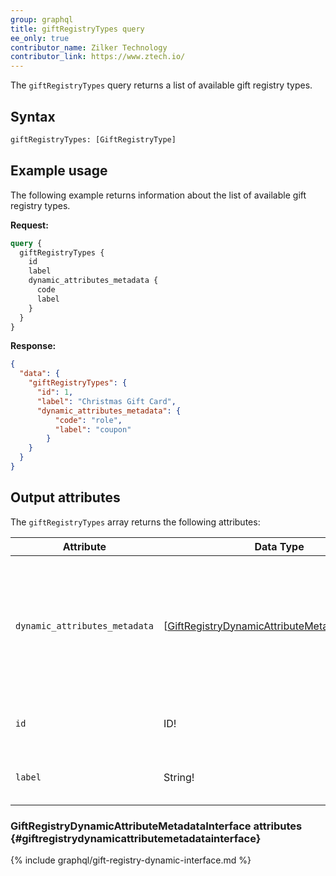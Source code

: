 ```yaml
---
group: graphql
title: giftRegistryTypes query
ee_only: true
contributor_name: Zilker Technology
contributor_link: https://www.ztech.io/
---
```


The `giftRegistryTypes` query returns a list of available gift registry types.

## Syntax

```graphql
giftRegistryTypes: [GiftRegistryType]
```

## Example usage

The following example returns information about the list of available gift registry types.

**Request:**

```graphql
query {
  giftRegistryTypes {
    id
    label
    dynamic_attributes_metadata {
      code
      label
    }
  }
}
```

**Response:**

```json
{
  "data": {
    "giftRegistryTypes": {
      "id": 1,
      "label": "Christmas Gift Card",
      "dynamic_attributes_metadata": {
          "code": "role",
          "label": "coupon"
        }
    }
  }
}
```

## Output attributes

The `giftRegistryTypes` array returns the following attributes:

Attribute |  Data Type | Description
--- | --- | ---
`dynamic_attributes_metadata` | [[GiftRegistryDynamicAttributeMetadataInterface](#giftregistrydynamicattributemetadatainterface)] | An array of attributes that define elements of the gift registry. Each attribute is specified as a code-value pair
`id` | ID! | The ID assigned to the gift registry
`label` | String! | The display name of the gift registry type

### GiftRegistryDynamicAttributeMetadataInterface attributes {#giftregistrydynamicattributemetadatainterface}
{% include graphql/gift-registry-dynamic-interface.md %}